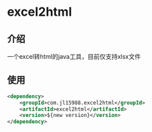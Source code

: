 # excel2html

## 介绍
一个excel转html的java工具，目前仅支持xlsx文件

## 使用

```xml
<dependency>
    <groupId>com.jl15988.excel2html</groupId>
    <artifactId>excel2html</artifactId>
    <version>${new version}</version>
</dependency>
```